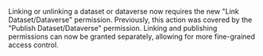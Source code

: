 Linking or unlinking a dataset or dataverse now requires the new "Link Dataset/Dataverse" permission.
Previously, this action was covered by the "Publish Dataset/Dataverse" permission.
Linking and publishing permissions can now be granted separately, allowing for more fine-grained access control.